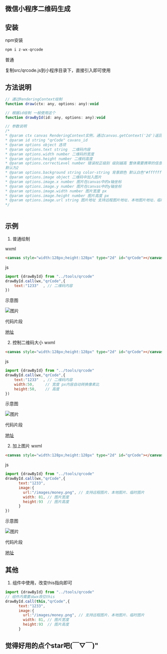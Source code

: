 ## 微信小程序二维码生成


## 安装

npm安装
```js
npm i z-wx-qrcode
```
普通

复制src/qrcode.js到小程序目录下，直接引入即可使用


## 方法说明

```js
// 通过RenderingContext绘制
function draw(ctx: any, options: any):void

// 根据id绘制 一般使用这个
function drawById(id: any, options: any):void

// 参数说明
/*
* @param ctx canvas RenderingContext实例，通过canvas.getContext('2d')返回
* @param id string "qrCode" cavans_id
* @param options object 选项
* @param options.text string  二维码内容
* @param options.width number 二维码的宽度
* @param options.height number 二维码高度
* @param options.correctLevel number 错误校正级别 级别越高 整体需要携带的信息越多：1可纠正约7%错误、0可纠正约15%错误、3可纠正约25%错误、2级别可纠正约30%错误。
默认为2
* @param options.background string color-string 背景颜色 默认白色"#ffffff"
* @param options.image object 二维码中加入图片
* @param options.image.x number 图片在canvas中的x轴坐标
* @param options.image.y number 图片在canvas中的y轴坐标
* @param options.image.width number 图片宽度 px
* @param options.image.height number 图片高度 px
* @param options.image.url string 图片地址 支持远程图片地址、本地图片地址、临时文件地址
*/



```









## 示例

1. 普通绘制

wxml
```html
<canvas style="width:128px;height:128px" type="2d" id="qrCode"></canvas>
```

js
```js
import {drawById} from "../tools/qrcode"
drawById.call(wx,"qrCode",{
    text:"1233"  , // 二维码内容
})
```

示意图

![图片](./images/qrcode1.png)

代码片段

[地址](https://developers.weixin.qq.com/s/2UudNSm47bhF)


2. 控制二维码大小
wxml
```html
<canvas style="width:128px;height:128px" type="2d" id="qrCode"></canvas>
```

js
```js
import {drawById} from "../tools/qrcode"
drawById.call(wx,"qrCode",{
    text:"1233"  , // 二维码内容
    width:50,     // 宽度 px内容自动转换像素比
    height:50,    // 高度 
})
```
示意图

![图片](./images/qrcode2.png)

代码片段

[地址](https://developers.weixin.qq.com/s/y7uqzSmh77hi)




2. 加上图片
wxml
```html
<canvas style="width:128px;height:128px" type="2d" id="qrCode"></canvas>
```

js
```js
import {drawById} from "../tools/qrcode"
drawById.call(wx,"qrCode",{
      text:"1233",
      image:{
        url:"/images/money.png", // 支持远程图片、本地图片、临时图片
        width: 81, // 图片宽度
        height:93  // 图片高度
      }
})
```
示意图

![图片](./images/qrcode3.png)

代码片段

[地址](https://developers.weixin.qq.com/s/CFuM8SmJ7Ehx)


## 其他

1. 组件中使用，改变this指向即可
```js
import {drawById} from "../tools/qrcode"
// 组件内需要从wx改位this
drawById.call(this,"qrCode",{
      text:"1233",
      image:{
        url:"/images/money.png", // 支持远程图片、本地图片、临时图片
        width: 81, // 图片宽度
        height:93  // 图片高度
      }
```



## 觉得好用的点个star吧(￣▽￣)"














